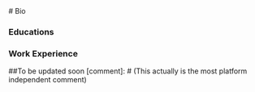 <nav># Bio


### Educations

### Work Experience
</nav>

##To be updated soon
[comment]: # (This actually is the most platform independent comment)
